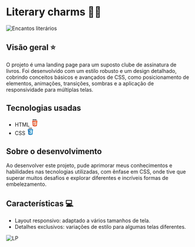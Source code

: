 # Literary charms 📓🐰


![Encantos literários](https://github.com/user-attachments/assets/9cfcea31-f31a-4007-87ce-4d9b4d129641)

## Visão geral ⭐

O projeto é uma landing page para um suposto clube de assinatura de livros. Foi desenvolvido com um estilo robusto e um design detalhado, cobrindo conceitos básicos e avançados de CSS, como posicionamento de elementos, animações, transições, sombras e a aplicação de responsividade para múltiplas telas.

## Tecnologias usadas
- HTML <img src="https://raw.githubusercontent.com/devicons/devicon/master/icons/html5/html5-original-wordmark.svg" alt="html5" width="20" height="20"/>
- CSS <img src="https://raw.githubusercontent.com/devicons/devicon/master/icons/css3/css3-original-wordmark.svg" alt="css3" width="20" height="20"/>

## Sobre o desenvolvimento 
Ao desenvolver este projeto, pude aprimorar meus conhecimentos e habilidades nas tecnologias utilizadas, com ênfase em CSS, onde tive que superar muitos desafios e explorar diferentes e incríveis formas de embelezamento.

## Características 💻
- Layout responsivo: adaptado a vários tamanhos de tela.
- Detalhes exclusivos: variações de estilo para algumas telas diferentes.

![LP](https://github.com/user-attachments/assets/148476d8-d77b-4e98-8294-dba69081c01d)
